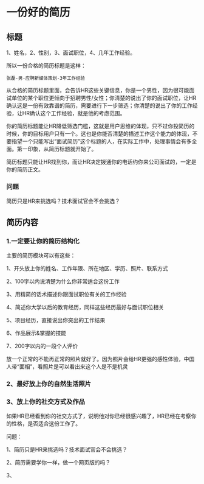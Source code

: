 # 一份好的简历

## 标题

1、姓名，2、性别，3、面试职位，4、几年工作经验。

所以一份合格的简历标题是这样：

```
张磊-男-应聘新媒体策划-3年工作经验
```

从合格的简历标题里面，会告诉HR这些关键信息，你是一个男性，因为很可能面试单位的某个职位更倾向于招聘男性/女性；你清楚的说出了你的面试职位，让HR确认这是一份有效靠谱的简历，需要进行下一步筛选；你清楚的说出了你的工作经验，让HR确认这个工作经验，就是他的考虑范围。

你的简历标题能让HR降低筛选门槛，这就是用户思维的体现，只不过你投简历的时候，你的目标用户只有一个。这也是你能否清楚的描述工作这个能力的体现，不要指望一个只能写出“面试简历”这个标题的人，在实际工作中，处理事情会有多全面。第一印象，从简历标题就开始了。

简历标题只能让HR找到你，而让HR决定拨通你的电话约你来公司面试的，一定是你的简历正文。

### 问题

简历只是HR来挑选吗？技术面试官会不会挑选？

## 简历内容

### 1.一定要让你的简历结构化

主要的简历模块可以有这些：

1、开头放上你的姓名、工作年限、所在地区、学历、照片、联系方式

2、100字以内说清楚为什么你非常适合这份工作

3、用精简的话术描述你跟面试职位有关的工作经验

4、简述你大学以后的教育经历，同样这些经历最好与面试职位相关

5、项目经历，直接说出你突出的工作结果

6、作品展示&掌握的技能

7、200字以内的一段个人评价

放一个正常的不能再正常的照片就好了。因为照片会给HR更强的感性体验，中国人带“面相”，看照片是可以看出来这个人是不是机灵

### 2、最好放上你的自然生活照片

### 3、放上你的社交方式及作品

如果HR已经看到你的社交方式了，说明他对你已经很感兴趣了，HR已经在考察你的性格，是否适合这份工作了。



问题：

1、简历只是HR来挑选吗？技术面试官会不会挑选？

2、简历需要学你一样，做一个网页版的吗？

3、

